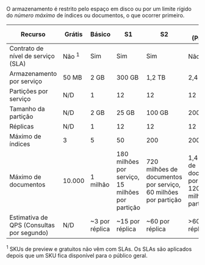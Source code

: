 O armazenamento é restrito pelo espaço em disco ou por um limite rígido do *número máximo* de índices ou documentos, o que ocorrer primeiro.

Recurso|Grátis|Básico|S1|S2|S3 <br/>(Preview)|S3 HD <br/>(Preview)
---|---|---|---|----|---|----
Contrato de nível de serviço (SLA)|Não <sup>1</sup> |Sim |Sim |Sim |Não <sup>1</sup> |Não <sup>1</sup> 
Armazenamento por serviço|50 MB |2 GB|300 GB|1,2 TB|2,4 TB|200 GB
Partições por serviço|N/D|1|12|12|12|1
Tamanho da partição|N/D|2 GB|25 GB|100 GB|200 GB |200 GB
Réplicas|N/D|1|12|12|12|12
Máximo de índices|3|5|50|200|200|1000
Máximo de documentos|10\.000|1 milhão|180 milhões por serviço, 15 milhões por partição |720 milhões de documentos por serviço, 60 milhões por partição|1,4 bilhão de documentos por serviço, 120 milhões por partição|200 milhões por serviço, 1 milhão por índice
Estimativa de QPS (Consultas por segundo)|N/D|~3 por réplica|~15 por réplica|~60 por réplica|>60 por réplica|>60 por réplica

<sup>1</sup> SKUs de preview e gratuitos não vêm com SLAs. Os SLAs são aplicados depois que um SKU fica disponível para o público geral.

<!---HONumber=AcomDC_0608_2016-->